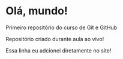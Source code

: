 # Olá, mundo!
 Primeiro repositório do curso de Git e GitHub

 Repositório criado durante aula ao vivo!

 Essa linha eu adcionei diretamente no site!
